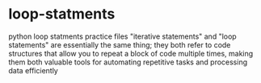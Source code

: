 # loop-statments
python loop statments practice files
"iterative statements" and "loop statements" are essentially the same thing; they both refer to code structures that allow you to repeat a block of code multiple times, making them both valuable tools for automating repetitive tasks and processing data efficiently

